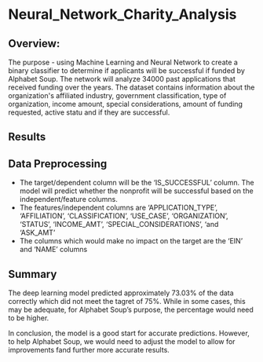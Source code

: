 # Neural_Network_Charity_Analysis

## Overview:

The purpose - using Machine Learning and Neural Network to create a binary classifier to determine if applicants will be successful if funded by Alphabet Soup. The network will analyze 34000 past applications that received funding over the years. The dataset contains information about the organization's affiliated industry, government classification, type of organization, income amount, special considerations, amount of funding requested, active statu and if they are successful.

## Results

## Data Preprocessing

* The target/dependent column will be the ‘IS_SUCCESSFUL’ column. The model will predict whether the nonprofit will be successful based on the independent/feature columns.
* The features/independent columns are ‘APPLICATION_TYPE’, ‘AFFILIATION’, ‘CLASSIFICATION’, ‘USE_CASE’, ‘ORGANIZATION’, ‘STATUS’, ‘INCOME_AMT’, ‘SPECIAL_CONSIDERATIONS’, ‘and ‘ASK_AMT’ 
* The columns which would make no impact on the target are the ‘EIN’ and ‘NAME’ columns 

## Summary 
The deep learning model predicted approximately 73.03% of the data correctly which did not meet the tagret of 75%. While in some cases, this may be adequate, for Alphabet Soup’s purpose, the percentage would need to be higher. 

In conclusion, the model  is a good start for accurate predictions. However, to help Alphabet Soup, we would need to adjust the model to allow for improvements  fand further more accurate results.
